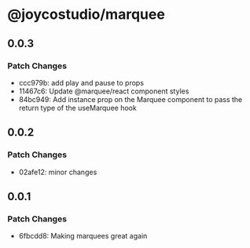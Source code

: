 # @joycostudio/marquee

## 0.0.3

### Patch Changes

- ccc979b: add play and pause to props
- 11467c6: Update @marquee/react component styles
- 84bc949: Add instance prop on the Marquee component to pass the return type of the useMarquee hook

## 0.0.2

### Patch Changes

- 02afe12: minor changes

## 0.0.1

### Patch Changes

- 6fbcdd8: Making marquees great again

